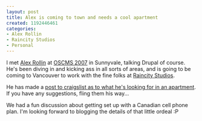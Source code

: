 ```yaml
--- 
layout: post
title: Alex is coming to town and needs a cool apartment
created: 1192446461
categories: 
- Alex Rollin
- Raincity Studios
- Personal
---
```

<p>I met <a href="http://www.peerproducers.com">Alex Rollin</a> at <a href="http://2007.oscms-summit.org/">OSCMS 2007</a> in Sunnyvale, talking Drupal of course. He's been diving in and kicking ass in all sorts of areas, and is going to be coming to Vancouver to work with the fine folks at <a href="http://www.raincitystudios.com">Raincity Studios</a>.</p>

<p>He has made a <a href="http://vancouver.craigslist.org/hou/441355681.html">post to craigslist as to what he's looking for in an apartment</a>. If you have any suggestions, fling them his way...</p>

<p>We had a fun discussion about getting set up with a Canadian cell phone plan. I'm looking forward to blogging the details of that little ordeal :P</p>
